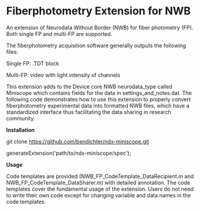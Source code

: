 # Fiberphotometry Extension for NWB

An extension of Neurodata Without Border (NWB) for fiber photometry (FP). Both single FP and multi-FP are supported.

The fiberphotometry acquisition software generally outputs the following files:

Single FP:
.TDT block

Multi-FP:
video with light intensity of channels

This extension adds  to the Device core NWB neurodata_type called Miniscope which contains fields for the data in settings_and_notes.dat. The following code demonstrates how to use this extension to properly convert fiberphotometry experimental data into formatted NWB files, which have a standardized interface thus facilitating the data sharing in research community. 

**Installation**

git clone https://github.com/bendichter/ndx-miniscope.git

generateExtension('path/to/ndx-miniscope/spec');

**Usage**

Code templates are provided (NWB_FP_CodeTemplate_DataRecipient.m and NWB_FP_CodeTemplate_DataSharer.m) with detailed annotation. The code templates cover the fundamental usage of the extension. Users do not need to write their own code except for changing variable and data names in the code templates.
